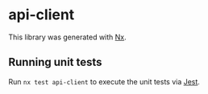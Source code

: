 # api-client

This library was generated with [Nx](https://nx.dev).

## Running unit tests

Run `nx test api-client` to execute the unit tests via [Jest](https://jestjs.io).
